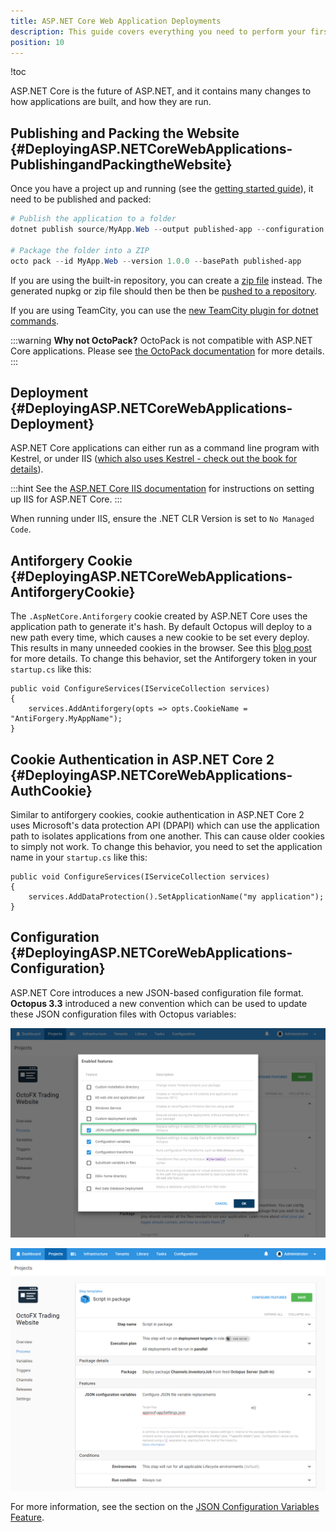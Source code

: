 ```yaml
---
title: ASP.NET Core Web Application Deployments
description: This guide covers everything you need to perform your first ASP.NET Core webapp deployment.
position: 10
---
```


!toc

ASP.NET Core is the future of ASP.NET, and it contains many changes to how applications are built, and how they are run.

## Publishing and Packing the Website {#DeployingASP.NETCoreWebApplications-PublishingandPackingtheWebsite}

Once you have a project up and running (see the [getting started guide](https://docs.asp.net/en/latest/getting-started.html)), it need to be published and packed:

```powershell
# Publish the application to a folder
dotnet publish source/MyApp.Web --output published-app --configuration Release

# Package the folder into a ZIP
octo pack --id MyApp.Web --version 1.0.0 --basePath published-app
```

If you are using the built-in repository, you can create a [zip file](/docs/packaging-applications/creating-packages/creating-zip-packages.md) instead. The generated nupkg or zip file should then be then be [pushed to a repository](/docs/packaging-applications/package-repositories/index.md).

If you are using TeamCity, you can use the [new TeamCity plugin for dotnet commands](https://github.com/JetBrains/teamcity-dnx-plugin).

:::warning
**Why not OctoPack?**
OctoPack is not compatible with ASP.NET Core applications. Please see [the OctoPack documentation](/docs/packaging-applications/creating-packages/nuget-packages/using-octopack/index.md#UsingOctoPack-UsingNETCore) for more details.
:::

## Deployment {#DeployingASP.NETCoreWebApplications-Deployment}

ASP.NET Core applications can either run as a command line program with Kestrel, or under IIS ([which also uses Kestrel - check out the book for details](https://leanpub.com/aspnetdeployment)).

:::hint
See the [ASP.NET Core IIS documentation](https://docs.asp.net/en/latest/publishing/iis.html#install-the-http-platform-handler) for instructions on setting up IIS for ASP.NET Core.
:::

When running under IIS, ensure the .NET CLR Version is set to `No Managed Code`.

## Antiforgery Cookie {#DeployingASP.NETCoreWebApplications-AntiforgeryCookie}

The `.AspNetCore.Antiforgery` cookie created by ASP.NET Core uses the application path to generate it's hash. By default Octopus will deploy to a new path every time, which causes a new cookie to be set every deploy. This results in many unneeded cookies in the browser. See this [blog post](http://blog.novanet.no/a-pile-of-anti-forgery-cookies/) for more details. To change this behavior, set the Antiforgery token in your `startup.cs` like this:

```
public void ConfigureServices(IServiceCollection services)
{
    services.AddAntiforgery(opts => opts.CookieName = "AntiForgery.MyAppName");
}
```

## Cookie Authentication in ASP.NET Core 2 {#DeployingASP.NETCoreWebApplications-AuthCookie}

Similar to antiforgery cookies, cookie authentication in ASP.NET Core 2 uses Microsoft's data protection API (DPAPI) which can use the application path to isolates applications from one another.  This can cause older cookies to simply not work. To change this behavior, you need to set the application name in your `startup.cs` like this:

```
public void ConfigureServices(IServiceCollection services)
{
    services.AddDataProtection().SetApplicationName("my application");
}
```

## Configuration {#DeployingASP.NETCoreWebApplications-Configuration}

ASP.NET Core introduces a new JSON-based configuration file format. **Octopus 3.3** introduced a new convention which can be used to update these JSON configuration files with Octopus variables:

![Feature Configuration](5275655.png "width=500")

![JSON variable subsitute](5275656.png "width=500")

For more information, see the section on the [JSON Configuration Variables Feature](/docs/deployment-process/configuration-features/json-configuration-variables-feature.md).
